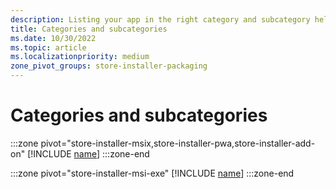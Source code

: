 ```yaml
---
description: Listing your app in the right category and subcategory helps customers find your app and understand more about it.
title: Categories and subcategories
ms.date: 10/30/2022
ms.topic: article
ms.localizationpriority: medium
zone_pivot_groups: store-installer-packaging
---
```

# Categories and subcategories

:::zone pivot="store-installer-msix,store-installer-pwa,store-installer-add-on"
[!INCLUDE [name](../../../includes/store/msix/categories-and-subcategories.md)]
:::zone-end

:::zone pivot="store-installer-msi-exe"
[!INCLUDE [name](../../../includes/store/msi/categories-and-subcategories.md)]
:::zone-end
